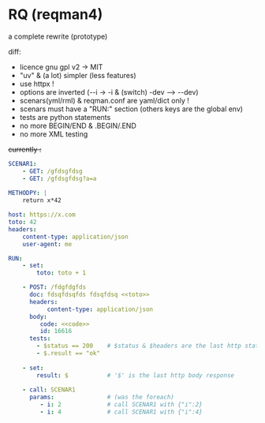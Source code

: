 # RQ (reqman4)

a complete rewrite (prototype)

diff:
- licence gnu gpl v2 -> MIT
- "uv" & (a lot) simpler (less features)
- use httpx !
- options are inverted (--i -> -i & (switch) -dev --> --dev)
- scenars(yml/rml) & reqman.conf are yaml/dict only !
- scenars must have a "RUN:" section (others keys are the global env)
- tests are python statements
- no more BEGIN/END & .BEGIN/.END
- no more XML testing


~~currently :~~

```yaml
SCENAR1:
    - GET: /gfdsgfdsg
    - GET: /gfdsgfdsg?a=a
    
METHODPY: |
    return x*42

host: https://x.com
toto: 42
headers:
    content-type: application/json
    user-agent: me

RUN:
    - set:
        toto: toto + 1

    - POST: /fdgfdgfds
      doc: fdsqfdsqfds fdsqfdsq <<toto>>
      headers:
           content-type: application/json
      body:
         code: <<code>>
         id: 16616
      tests:
        - $status == 200    # $status & $headers are the last http status&headers
        - $.result == "ok"
    
    - set:
        result: $           # '$' is the last http body response
    
    - call: SCENAR1
      params:               # (was the foreach)
         - i: 2             # call SCENAR1 with {"i":2}
         - i: 4             # call SCENAR1 with {"i":4}

```